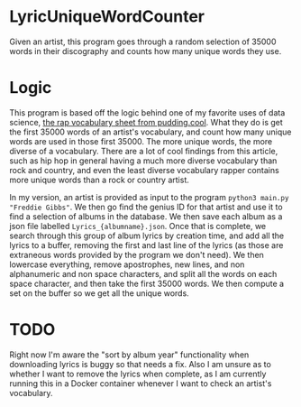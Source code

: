 # LyricUniqueWordCounter
Given an artist, this program goes through a random selection of 35000 words in their discography and counts how many unique words they use.

# Logic
This program is based off the logic behind one of my favorite uses of data science, [the rap vocabulary sheet from pudding.cool](https://pudding.cool/projects/vocabulary/index.html). What they do is get the first 35000 words of an artist's vocabulary, and count how many unique words are used in those first 35000. The more unique words, the more diverse of a vocabulary. There are a lot of cool findings from this article, such as hip hop in general having a much more diverse vocabulary than rock and country, and even the least diverse vocabulary rapper contains more unique words than a rock or country artist.

In my version, an artist is provided as input to the program `python3 main.py "Freddie Gibbs"`. We then go find the genius ID for that artist and use it to find a selection of albums in the database. We then save each album as a json file labelled `Lyrics_{albumname}.json`. Once that is complete, we search through this group of album lyrics by creation time, and add all the lyrics to a buffer, removing the first and last line of the lyrics (as those are extraneous words provided by the program we don't need). We then lowercase everything, remove apostrophes, new lines, and non alphanumeric and non space characters, and split all the words on each space character, and then take the first 35000 words. We then compute a set on the buffer so we get all the unique words.

# TODO
Right now I'm aware the "sort by album year" functionality when downloading lyrics is buggy so that needs a fix. Also I am unsure as to whether I want to remove the lyrics when complete, as I am currently running this in a Docker container whenever I want to check an artist's vocabulary.
